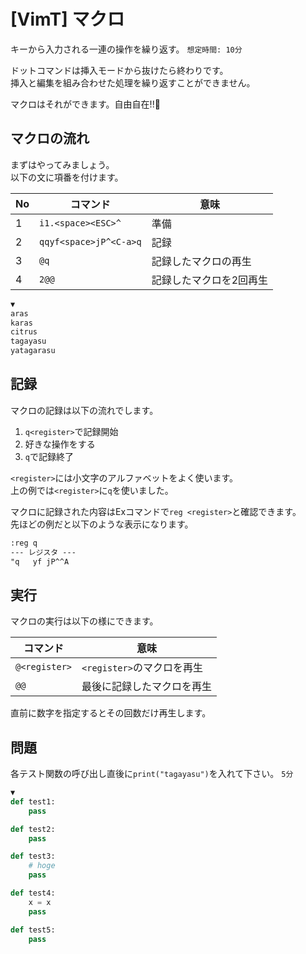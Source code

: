 # [VimT] マクロ

キーから入力される一連の操作を繰り返す。 `想定時間: 10分`

ドットコマンドは挿入モードから抜けたら終わりです。  
挿入と編集を組み合わせた処理を繰り返すことができません。

マクロはそれができます。自由自在!!🤜


マクロの流れ
------------

まずはやってみましょう。  
以下の文に項番を付けます。

| No  |        コマンド        |          意味           |
| --- | ---------------------- | ----------------------- |
| 1   | `i1.<space><ESC>^`     | 準備                    |
| 2   | `qqyf<space>jP^<C-a>q` | 記録                    |
| 3   | `@q`                   | 記録したマクロの再生    |
| 4   | `2@@`                  | 記録したマクロを2回再生 |

```txt
▼
aras
karas
citrus
tagayasu
yatagarasu
```


記録
----

マクロの記録は以下の流れでします。

1. `q<register>`で記録開始
2. 好きな操作をする
3. `q`で記録終了

`<register>`には小文字のアルファベットをよく使います。  
上の例では`<register>`に`q`を使いました。

マクロに記録された内容はExコマンドで`reg <register>`と確認できます。  
先ほどの例だと以下のような表示になります。

```txt
:reg q
--- レジスタ ---
"q   yf jP^^A
```


実行
----

マクロの実行は以下の様にできます。

|   コマンド    |            意味            |
| ------------- | -------------------------- |
| `@<register>` | `<register>`のマクロを再生 |
| `@@`          | 最後に記録したマクロを再生 |

直前に数字を指定するとその回数だけ再生します。


問題
----

各テスト関数の呼び出し直後に`print("tagayasu")`を入れて下さい。 `5分`

```python
▼
def test1:
    pass

def test2:
    pass

def test3:
    # hoge
    pass

def test4:
    x = x
    pass

def test5:
    pass
```
